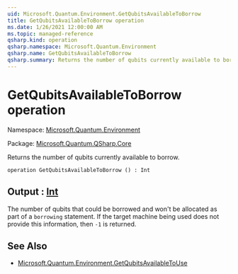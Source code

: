 ```yaml
---
uid: Microsoft.Quantum.Environment.GetQubitsAvailableToBorrow
title: GetQubitsAvailableToBorrow operation
ms.date: 1/26/2021 12:00:00 AM
ms.topic: managed-reference
qsharp.kind: operation
qsharp.namespace: Microsoft.Quantum.Environment
qsharp.name: GetQubitsAvailableToBorrow
qsharp.summary: Returns the number of qubits currently available to borrow.
---
```


# GetQubitsAvailableToBorrow operation

Namespace: [Microsoft.Quantum.Environment](xref:Microsoft.Quantum.Environment)

Package: [Microsoft.Quantum.QSharp.Core](https://nuget.org/packages/Microsoft.Quantum.QSharp.Core)


Returns the number of qubits currently available to borrow.

```qsharp
operation GetQubitsAvailableToBorrow () : Int
```


## Output : [Int](xref:microsoft.quantum.lang-ref.int)

The number of qubits that could be borrowed andwon't be allocated as part of a `borrowing` statement.If the target machine being used does not provide this information, then`-1` is returned.

## See Also

- [Microsoft.Quantum.Environment.GetQubitsAvailableToUse](xref:Microsoft.Quantum.Environment.GetQubitsAvailableToUse)